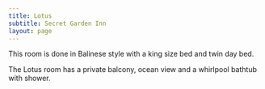 ```yaml
---
title: Lotus
subtitle: Secret Garden Inn
layout: page
---
```


This room is done in Balinese style with a king size bed and twin day bed.

The Lotus room has a private balcony, ocean view and a whirlpool bathtub with shower.
